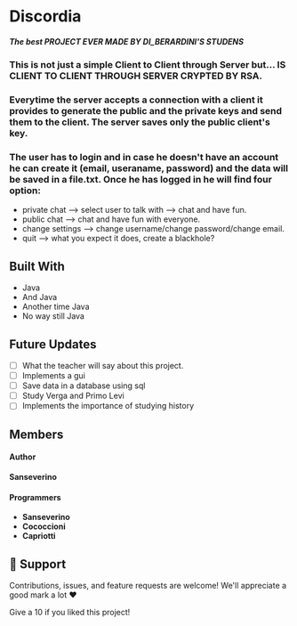 # Discordia
##### The best PROJECT EVER MADE BY DI_BERARDINI'S STUDENS

### This is not just a simple Client to Client through Server but... IS CLIENT TO CLIENT THROUGH SERVER CRYPTED BY RSA. 
### Everytime the server accepts a connection with a client it provides to generate the public and the private keys and send them to the client. The server saves only the public client's key.
### The user has to login and in case he doesn't have an account he can create it (email, useraname, password) and the data will be saved in a file.txt. Once he has logged in he will find four option:
- private chat --> select user to talk with --> chat and have fun.
- public chat --> chat and have fun with everyone.
- change settings --> change username/change password/change email.
- quit --> what you expect it does, create a blackhole?



## Built With

- Java
- And Java
- Another time Java
- No way still Java

## Future Updates

- [ ] What the teacher will say about this project.
- [ ] Implements a gui
- [ ] Save data in a database using sql
- [ ] Study Verga and Primo Levi
- [ ] Implements the importance of studying history

## Members

#### Author

**Sanseverino**


#### Programmers
- **Sanseverino**
- **Cococcioni**
- **Capriotti**

## 🤝 Support

Contributions, issues, and feature requests are welcome!
We'll appreciate a good mark a lot ❤️

Give a 10 if you liked this project!

